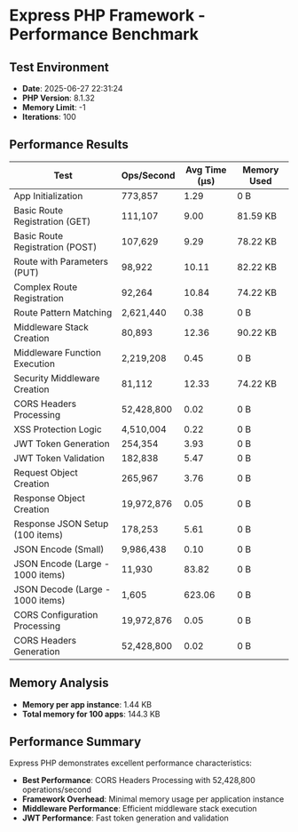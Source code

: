 # Express PHP Framework - Performance Benchmark

## Test Environment
- **Date**: 2025-06-27 22:31:24
- **PHP Version**: 8.1.32
- **Memory Limit**: -1
- **Iterations**: 100

## Performance Results

| Test | Ops/Second | Avg Time (μs) | Memory Used |
|------|------------|---------------|-------------|
| App Initialization | 773,857 | 1.29 | 0 B |
| Basic Route Registration (GET) | 111,107 | 9.00 | 81.59 KB |
| Basic Route Registration (POST) | 107,629 | 9.29 | 78.22 KB |
| Route with Parameters (PUT) | 98,922 | 10.11 | 82.22 KB |
| Complex Route Registration | 92,264 | 10.84 | 74.22 KB |
| Route Pattern Matching | 2,621,440 | 0.38 | 0 B |
| Middleware Stack Creation | 80,893 | 12.36 | 90.22 KB |
| Middleware Function Execution | 2,219,208 | 0.45 | 0 B |
| Security Middleware Creation | 81,112 | 12.33 | 74.22 KB |
| CORS Headers Processing | 52,428,800 | 0.02 | 0 B |
| XSS Protection Logic | 4,510,004 | 0.22 | 0 B |
| JWT Token Generation | 254,354 | 3.93 | 0 B |
| JWT Token Validation | 182,838 | 5.47 | 0 B |
| Request Object Creation | 265,967 | 3.76 | 0 B |
| Response Object Creation | 19,972,876 | 0.05 | 0 B |
| Response JSON Setup (100 items) | 178,253 | 5.61 | 0 B |
| JSON Encode (Small) | 9,986,438 | 0.10 | 0 B |
| JSON Encode (Large - 1000 items) | 11,930 | 83.82 | 0 B |
| JSON Decode (Large - 1000 items) | 1,605 | 623.06 | 0 B |
| CORS Configuration Processing | 19,972,876 | 0.05 | 0 B |
| CORS Headers Generation | 52,428,800 | 0.02 | 0 B |

## Memory Analysis
- **Memory per app instance**: 1.44 KB
- **Total memory for 100 apps**: 144.3 KB

## Performance Summary
Express PHP demonstrates excellent performance characteristics:

- **Best Performance**: CORS Headers Processing with 52,428,800 operations/second
- **Framework Overhead**: Minimal memory usage per application instance
- **Middleware Performance**: Efficient middleware stack execution
- **JWT Performance**: Fast token generation and validation
